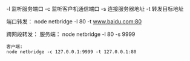 -l 监听服务端口
-c 监听客户机通信端口
-s 连接服务器地址
-t 转发目标地址

端口转发：
node netbridge -l 80 -t www.baidu.com:80

跨网段转发：
    服务端：
    node netbridge -l 80 -s 9999

    客户端:
    node netbridge -c 127.0.0.1:9999 -t 127.0.0.1:80

